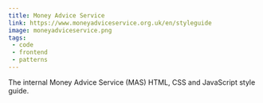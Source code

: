 ```yaml
---
title: Money Advice Service
link: https://www.moneyadviceservice.org.uk/en/styleguide
image: moneyadviceservice.png
tags:
 - code
 - frontend
 - patterns
---
```


The internal Money Advice Service (MAS) HTML, CSS and JavaScript style guide.